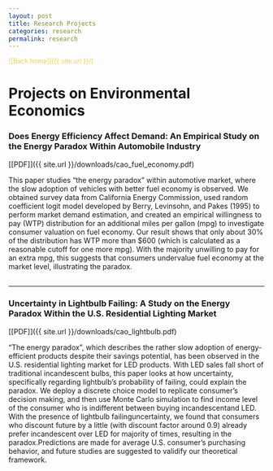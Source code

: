 ```yaml
---
layout: post
title: Research Projects
categories: research
permalink: research
---
```


<span style="color: #f2cf4a; font-size: .9em;">[\[Back home\]]({{ site.url }}/)</span>

# Projects on Environmental Economics

### Does Energy Efficiency Affect Demand: An Empirical Study on the Energy Paradox Within Automobile Industry

[\[PDF\]]({{ site.url }}/downloads/cao_fuel_economy.pdf)

This paper studies “the energy paradox” within automotive market, where the slow adoption of vehicles with better fuel economy is observed. We obtained survey data from California Energy Commission, used random coefficient logit model developed by Berry, Levinsohn, and Pakes (1995) to perform market demand estimation, and created an empirical willingness to pay (WTP) distribution for an additional miles per gallon (mpg) to investigate consumer valuation on fuel economy. Our result shows that only about 30% of the distribution has WTP more than $600 (which is calculated as a reasonable cutoff for one more mpg). With the majority unwilling to pay for an extra mpg, this suggests that consumers undervalue fuel economy at the market level, illustrating the paradox.

<hr style="height:2pt; visibility:hidden;" />

---

### Uncertainty in Lightbulb Failing: A Study on the Energy Paradox Within the U.S. Residential Lighting Market

[\[PDF\]]({{ site.url }}/downloads/cao_lightbulb.pdf)

“The energy paradox”, which describes the rather slow adoption of energy-efficient products despite their savings potential, has been observed in the U.S. residential lighting market for LED products. With LED sales fall short of traditional incandescent bulbs, this paper looks at how uncertainty, specifically regarding lightbulb’s probability of failing, could explain the paradox. We deploy a discrete choice model to replicate consumer’s decision making, and then use Monte Carlo simulation to find income level of the consumer who is indifferent between buying incandescentand LED. With the presence of lightbulb failinguncertainty, we found that consumers who discount future by a little (with discount factor around 0.9) already prefer incandescent over LED for majority of times, resulting in the paradox.Predictions are made for average U.S. consumer’s purchasing behavior, and future studies are suggested to validify our theoretical framework.
